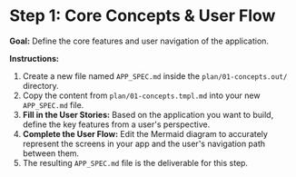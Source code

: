 # Step 1: Core Concepts & User Flow

**Goal:** Define the core features and user navigation of the application.

**Instructions:**

1.  Create a new file named `APP_SPEC.md` inside the `plan/01-concepts.out/` directory.
2.  Copy the content from `plan/01-concepts.tmpl.md` into your new `APP_SPEC.md` file.
3.  **Fill in the User Stories:** Based on the application you want to build, define the key features from a user's perspective.
4.  **Complete the User Flow:** Edit the Mermaid diagram to accurately represent the screens in your app and the user's navigation path between them.
5.  The resulting `APP_SPEC.md` file is the deliverable for this step.
